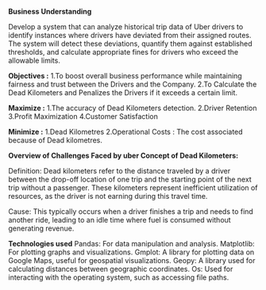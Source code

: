 **Business Understanding**

Develop a system that can analyze historical trip data of Uber drivers to identify instances where drivers have deviated from their assigned routes. The system will detect these deviations, quantify them against established thresholds, and calculate appropriate fines for drivers who exceed the allowable limits. 

**Objectives :**
1.To boost overall business performance while maintaining fairness and trust between the Drivers and the Company.
2.To Calculate the Dead Kilometers and Penalizes the Drivers if it exceeds a certain limit. 

**Maximize :**
1.The accuracy of Dead Kilometers detection.
2.Driver Retention
3.Profit Maximization
4.Customer Satisfaction

**Minimize :**
1.Dead Kilometres 
2.Operational Costs : The cost associated because of Dead kilometres.

**Overview of Challenges Faced by uber
Concept of Dead Kilometers:**

Definition: Dead kilometers refer to the distance traveled by a driver between the drop-off location of one trip and the starting point of the next trip without a passenger. These kilometers represent inefficient utilization of resources, as the driver is not earning during this travel time.

Cause: This typically occurs when a driver finishes a trip and needs to find another ride, leading to an idle time where fuel is consumed without generating revenue.

**Technologies used**
Pandas: For data manipulation and analysis.
Matplotlib: For plotting graphs and visualizations.
Gmplot: A library for plotting data on Google Maps, useful for geospatial visualizations.
Geopy: A library used for calculating distances between geographic coordinates.
Os: Used for interacting with the operating system, such as accessing file paths.
